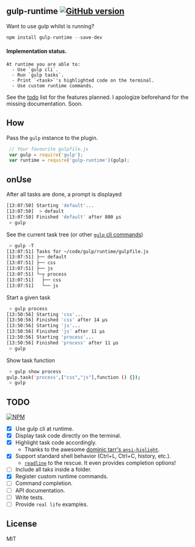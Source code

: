 ## gulp-runtime [![GitHub version](https://badge.fury.io/gh/stringparser%2Fgulp-runtime.svg)](http://badge.fury.io/gh/stringparser%2Fgulp-runtime)

 Want to use gulp whilst is running?
 ```js
 npm install gulp-runtime --save-dev
 ```

  #### Implementation status.
    At runtime you are able to:
      - Use `gulp cli`.
      - Run `gulp tasks`.
      - Print `<task>`'s highlighted code on the terminal.
      - Use custom runtime commands.

See the [todo](#todo) list for the features planned.
I apologize beforehand for the missing documentation. Soon.

## How

Pass the `gulp` instance to the plugin.

```js
 // Your favourite gulpfile.js
 var gulp = require('gulp');
 var runtime = require('gulp-runtime')(gulp);
```

## onUse

After all tasks are done, a prompt is displayed
```bash
[13:07:50] Starting 'default'...
[13:07:50]  > default
[13:07:50] Finished 'default' after 800 μs
 > gulp
```

See the current task tree (or other [`gulp` cli commands](https://github.com/gulpjs/gulp/blob/master/docs/CLI.md))
```bash
 > gulp -T
[13:07:51] Tasks for ~/code/gulp/runtime/gulpfile.js
[13:07:51] ├── default
[13:07:51] ├── css
[13:07:51] ├── js
[13:07:51] └─┬ process
[13:07:51]   ├── css
[13:07:51]   └── js
```
Start a given task
```bash
 > gulp process
[13:50:56] Starting 'css'...
[13:50:56] Finished 'css' after 14 μs
[13:50:56] Starting 'js'...
[13:50:56] Finished 'js' after 11 μs
[13:50:56] Starting 'process'...
[13:50:56] Finished 'process' after 11 μs
 > gulp
```

Show task function
``` bash
 > gulp show process
gulp.task('process',["css","js"],function () {});
 > gulp
```

## TODO

[![NPM](https://nodei.co/npm/gulp-runtime.png?downloads=true)](https://nodei.co/npm/gulp-runtime/)

 - [X] Use gulp cli at runtime.
 - [X] Display task code directly on the terminal.
 - [X] Highlight task code accordingly.
    * Thanks to the awesome [dominic tarr's `ansi-higlight`](https://github.com/dominictarr/ansi-highlight).
 - [X] Support standard shell behavior (Ctrl+L, Ctrl+C, history, etc.).
    * [`readline`](http://nodejs.org/api/readline.html) to the rescue. It even provides completion options!
 - [ ] Include all taks inside a folder.
 - [X] Register custom runtime commands.
 - [ ] Command completion.
 - [ ] API documentation.
 - [ ] Write tests.
 - [ ] Provide `real life` examples.

## License

MIT
